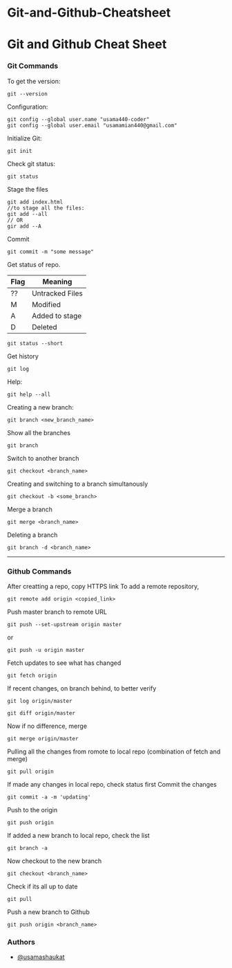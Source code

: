 # Git-and-Github-Cheatsheet

# Git and Github Cheat Sheet
### Git Commands
To get the version:
```
git --version
```
Configuration:
```
git config --global user.name "usama440-coder"
git config --global user.email "usamamian440@gmail.com"
```
Initialize Git:
```
git init
```
Check git status:
```
git status
```
Stage the files
```
git add index.html
//to stage all the files:
git add --all
// OR
gir add --A
```
Commit
```
git commit -m "some message"
```
Get status of repo.

| Flag  | Meaning |
| ------------- | ------------- |
| ??  | Untracked Files  |
| M  | Modified  |
| A  | Added to stage  |
| D  | Deleted  |

```
git status --short
```
Get history
```
git log
```
Help:
```
git help --all
```
Creating a new branch:
```
git branch <new_branch_name>
```
Show all the branches
```
git branch
```
Switch to another branch
```
git checkout <branch_name>
```
Creating and switching to a branch simultanously
```
git checkout -b <some_branch>
```
Merge a branch
```
git merge <branch_name>
```
Deleting a branch
```
git branch -d <branch_name> 
```
---
### Github Commands
After creatting a repo, copy HTTPS link
To add a remote repository,
```
git remote add origin <copied_link>
```
Push master branch to remote URL
```
git push --set-upstream origin master
```
or
```
git push -u origin master
```
Fetch updates to see what has changed
```
git fetch origin
```
If recent changes, on branch behind, to better verify
```
git log origin/master
```
```
git diff origin/master
```
Now if no difference, merge
```
git merge origin/master
```
Pulling all the changes from romote to local repo (combination of fetch and merge)
```
git pull origin
```
If made any changes in local repo, check status first
Commit the changes
```
git commit -a -m 'updating'
```
Push to the origin
```
git push origin
```
If added a new branch to local repo, check the list
```
git branch -a
```
Now checkout to the new branch
```
git checkout <branch_name>
```
Check if its all up to date
```
git pull
```
Push a new branch to Github
```
git push origin <branch_name>
```
### Authors

- [@usamashaukat](https://github.com/usama440-coder)

